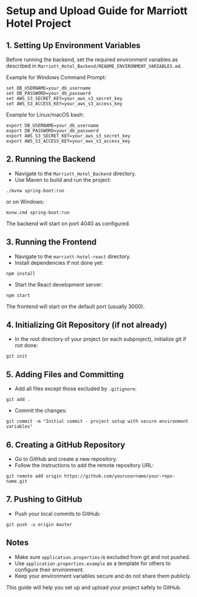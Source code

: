# Setup and Upload Guide for Marriott Hotel Project

## 1. Setting Up Environment Variables

Before running the backend, set the required environment variables as described in `Marriott_Hotel_Backend/README_ENVIRONMENT_VARIABLES.md`.

Example for Windows Command Prompt:
```
set DB_USERNAME=your_db_username
set DB_PASSWORD=your_db_password
set AWS_S3_SECRET_KEY=your_aws_s3_secret_key
set AWS_S3_ACCESS_KEY=your_aws_s3_access_key
```

Example for Linux/macOS bash:
```
export DB_USERNAME=your_db_username
export DB_PASSWORD=your_db_password
export AWS_S3_SECRET_KEY=your_aws_s3_secret_key
export AWS_S3_ACCESS_KEY=your_aws_s3_access_key
```

## 2. Running the Backend

- Navigate to the `Marriott_Hotel_Backend` directory.
- Use Maven to build and run the project:
```
./mvnw spring-boot:run
```
or on Windows:
```
mvnw.cmd spring-boot:run
```

The backend will start on port 4040 as configured.

## 3. Running the Frontend

- Navigate to the `marriott-hotel-react` directory.
- Install dependencies if not done yet:
```
npm install
```
- Start the React development server:
```
npm start
```

The frontend will start on the default port (usually 3000).

## 4. Initializing Git Repository (if not already)

- In the root directory of your project (or each subproject), initialize git if not done:
```
git init
```

## 5. Adding Files and Committing

- Add all files except those excluded by `.gitignore`:
```
git add .
```
- Commit the changes:
```
git commit -m "Initial commit - project setup with secure environment variables"
```

## 6. Creating a GitHub Repository

- Go to GitHub and create a new repository.
- Follow the instructions to add the remote repository URL:
```
git remote add origin https://github.com/yourusername/your-repo-name.git
```

## 7. Pushing to GitHub

- Push your local commits to GitHub:
```
git push -u origin master
```

## Notes

- Make sure `application.properties` is excluded from git and not pushed.
- Use `application.properties.example` as a template for others to configure their environment.
- Keep your environment variables secure and do not share them publicly.

This guide will help you set up and upload your project safely to GitHub.
